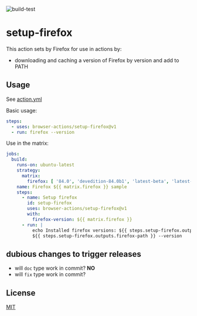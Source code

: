 ![build-test](https://github.com/browser-actions/setup-firefox/workflows/build-test/badge.svg)

# setup-firefox

This action sets by Firefox for use in actions by:

- downloading and caching a version of Firefox by version and add to PATH

## Usage

See [action.yml](action.yml)

Basic usage:

```yaml
steps:
  - uses: browser-actions/setup-firefox@v1
  - run: firefox --version
```

Use in the matrix:
```yaml
jobs:
  build:
    runs-on: ubuntu-latest
    strategy:
      matrix:
        firefox: [ '84.0', 'devedition-84.0b1', 'latest-beta', 'latest-devedition', 'latest-nightly', 'latest-esr', 'latest' ]
    name: Firefox ${{ matrix.firefox }} sample
    steps:
      - name: Setup firefox
        id: setup-firefox
        uses: browser-actions/setup-firefox@v1
        with:
          firefox-version: ${{ matrix.firefox }}
      - run: |
          echo Installed firefox versions: ${{ steps.setup-firefox.outputs.firefox-version }}
          ${{ steps.setup-firefox.outputs.firefox-path }} --version
```
## dubious changes to trigger releases
- will `doc` type work in commit? **NO**
- will `fix` type work in commit?

## License

[MIT](LICENSE)
